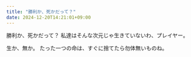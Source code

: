 ```yaml
---
title: "勝利か、死かだって？"
date: 2024-12-20T14:21:01+09:00
---
```

勝利か、死かだって？
私達はそんな次元じゃ生きていないわ、プレイヤー。

生か、無か。
たった一つの命は、すぐに捨てたら勿体無いものね。
